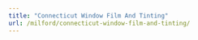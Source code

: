 ```yaml
---
title: "Connecticut Window Film And Tinting"
url: /milford/connecticut-window-film-and-tinting/
---
```

